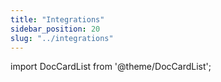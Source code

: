 ```yaml
---
title: "Integrations"
sidebar_position: 20
slug: "../integrations"
---
```


import DocCardList from '@theme/DocCardList';

<DocCardList />  